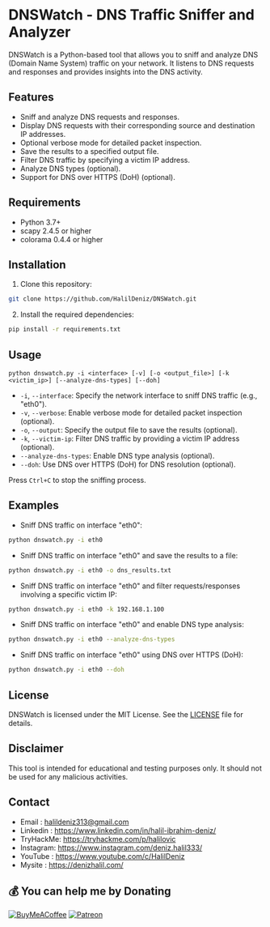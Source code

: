 # DNSWatch - DNS Traffic Sniffer and Analyzer
DNSWatch is a Python-based tool that allows you to sniff and analyze DNS (Domain Name System) traffic on your network. It listens to DNS requests and responses and provides insights into the DNS activity.

## Features

- Sniff and analyze DNS requests and responses.
- Display DNS requests with their corresponding source and destination IP addresses.
- Optional verbose mode for detailed packet inspection.
- Save the results to a specified output file.
- Filter DNS traffic by specifying a victim IP address.
- Analyze DNS types (optional).
- Support for DNS over HTTPS (DoH) (optional).

## Requirements

- Python 3.7+
- scapy 2.4.5 or higher
- colorama 0.4.4 or higher

## Installation

1. Clone this repository:

```bash
git clone https://github.com/HalilDeniz/DNSWatch.git
```

2. Install the required dependencies:

```bash
pip install -r requirements.txt
```

## Usage

```
python dnswatch.py -i <interface> [-v] [-o <output_file>] [-k <victim_ip>] [--analyze-dns-types] [--doh]
```

- `-i`, `--interface`: Specify the network interface to sniff DNS traffic (e.g., "eth0").
- `-v`, `--verbose`: Enable verbose mode for detailed packet inspection (optional).
- `-o`, `--output`: Specify the output file to save the results (optional).
- `-k`, `--victim-ip`: Filter DNS traffic by providing a victim IP address (optional).
- `--analyze-dns-types`: Enable DNS type analysis (optional).
- `--doh`: Use DNS over HTTPS (DoH) for DNS resolution (optional).

Press `Ctrl+C` to stop the sniffing process.

## Examples

- Sniff DNS traffic on interface "eth0":

```bash
python dnswatch.py -i eth0
```

- Sniff DNS traffic on interface "eth0" and save the results to a file:

```bash
python dnswatch.py -i eth0 -o dns_results.txt
```

- Sniff DNS traffic on interface "eth0" and filter requests/responses involving a specific victim IP:

```bash
python dnswatch.py -i eth0 -k 192.168.1.100
```

- Sniff DNS traffic on interface "eth0" and enable DNS type analysis:

```bash
python dnswatch.py -i eth0 --analyze-dns-types
```

- Sniff DNS traffic on interface "eth0" using DNS over HTTPS (DoH):

```bash
python dnswatch.py -i eth0 --doh
```

## License

DNSWatch is licensed under the MIT License. See the [LICENSE](LICENSE) file for details.

## Disclaimer

This tool is intended for educational and testing purposes only. It should not be used for any malicious activities.

## Contact

- Email    : halildeniz313@gmail.com
- Linkedin : https://www.linkedin.com/in/halil-ibrahim-deniz/
- TryHackMe: https://tryhackme.com/p/halilovic
- Instagram: https://www.instagram.com/deniz.halil333/
- YouTube  : https://www.youtube.com/c/HalilDeniz
- Mysite   : https://denizhalil.com/

## 💰 You can help me by Donating
[![BuyMeACoffee](https://img.shields.io/badge/Buy%20Me%20a%20Coffee-ffdd00?style=for-the-badge&logo=buy-me-a-coffee&logoColor=black)](https://buymeacoffee.com/halildeniz) 
[![Patreon](https://img.shields.io/badge/Patreon-F96854?style=for-the-badge&logo=patreon&logoColor=white)](https://patreon.com/denizhalil) 

  
